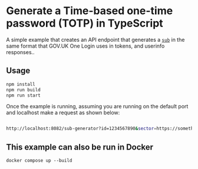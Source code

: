# Generate a Time-based one-time password (TOTP) in TypeScript

A simple example that creates an API endpoint that generates a [`sub`](https://docs.sign-in.service.gov.uk/integrate-with-integration-environment/authenticate-your-user/#receive-response-for-retrieve-user-information) in the same format that GOV.UK One Login uses in tokens, and userinfo responses..

## Usage

```bash
npm install
npm run build
npm run start
```

Once the example is running, assuming you are running on the default port and localhost make a request as shown below:

```bash

http://localhost:8082/sub-generator?id=1234567890&sector=https://something.gov.uk

```

## This example can also be run in Docker

`docker compose up --build`
